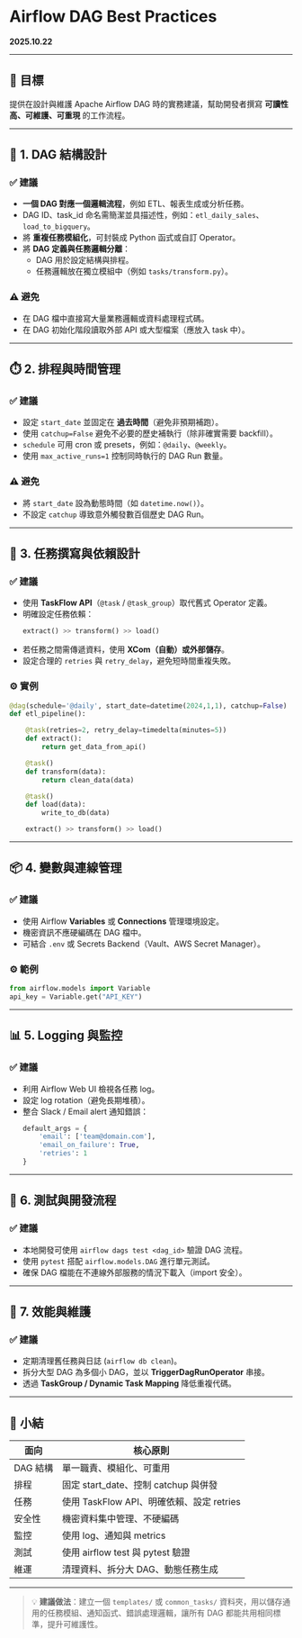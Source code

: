 # Airflow DAG Best Practices

**2025.10.22**

---

## 🎯 目標
提供在設計與維護 Apache Airflow DAG 時的實務建議，幫助開發者撰寫 **可讀性高、可維護、可重現** 的工作流程。

---

## 🧩 1. DAG 結構設計

### ✅ 建議
- **一個 DAG 對應一個邏輯流程**，例如 ETL、報表生成或分析任務。
- DAG ID、task_id 命名需簡潔並具描述性，例如：`etl_daily_sales`、`load_to_bigquery`。
- 將 **重複任務模組化**，可封裝成 Python 函式或自訂 Operator。
- 將 **DAG 定義與任務邏輯分離**：
  - DAG 用於設定結構與排程。
  - 任務邏輯放在獨立模組中（例如 `tasks/transform.py`）。

### ⚠️ 避免
- 在 DAG 檔中直接寫大量業務邏輯或資料處理程式碼。
- 在 DAG 初始化階段讀取外部 API 或大型檔案（應放入 task 中）。

---

## ⏱️ 2. 排程與時間管理

### ✅ 建議
- 設定 `start_date` 並固定在 **過去時間**（避免非預期補跑）。
- 使用 `catchup=False` 避免不必要的歷史補執行（除非確實需要 backfill）。
- `schedule` 可用 cron 或 presets，例如：`@daily`、`@weekly`。
- 使用 `max_active_runs=1` 控制同時執行的 DAG Run 數量。

### ⚠️ 避免
- 將 `start_date` 設為動態時間（如 `datetime.now()`）。
- 不設定 `catchup` 導致意外觸發數百個歷史 DAG Run。

---

## 🔁 3. 任務撰寫與依賴設計

### ✅ 建議
- 使用 **TaskFlow API**（`@task` / `@task_group`）取代舊式 Operator 定義。
- 明確設定任務依賴：
  ```python
  extract() >> transform() >> load()
  ```
- 若任務之間需傳遞資料，使用 **XCom（自動）或外部儲存**。
- 設定合理的 `retries` 與 `retry_delay`，避免短時間重複失敗。

### ⚙️ 實例
```python
@dag(schedule='@daily', start_date=datetime(2024,1,1), catchup=False)
def etl_pipeline():

    @task(retries=2, retry_delay=timedelta(minutes=5))
    def extract():
        return get_data_from_api()

    @task()
    def transform(data):
        return clean_data(data)

    @task()
    def load(data):
        write_to_db(data)

    extract() >> transform() >> load()
```

---

## 📦 4. 變數與連線管理

### ✅ 建議
- 使用 Airflow **Variables** 或 **Connections** 管理環境設定。
- 機密資訊不應硬編碼在 DAG 檔中。
- 可結合 `.env` 或 Secrets Backend（Vault、AWS Secret Manager）。

### ⚙️ 範例
```python
from airflow.models import Variable
api_key = Variable.get("API_KEY")
```

---

## 📊 5. Logging 與監控

### ✅ 建議
- 利用 Airflow Web UI 檢視各任務 log。
- 設定 log rotation（避免長期堆積）。
- 整合 Slack / Email alert 通知錯誤：
  ```python
  default_args = {
      'email': ['team@domain.com'],
      'email_on_failure': True,
      'retries': 1
  }
  ```

---

## 🧪 6. 測試與開發流程

### ✅ 建議
- 本地開發可使用 `airflow dags test <dag_id>` 驗證 DAG 流程。
- 使用 `pytest` 搭配 `airflow.models.DAG` 進行單元測試。
- 確保 DAG 檔能在不連線外部服務的情況下載入（import 安全）。

---

## 🚀 7. 效能與維護

### ✅ 建議
- 定期清理舊任務與日誌 (`airflow db clean`)。
- 拆分大型 DAG 為多個小 DAG，並以 **TriggerDagRunOperator** 串接。
- 透過 **TaskGroup / Dynamic Task Mapping** 降低重複代碼。

---

## 📘 小結
| 面向 | 核心原則 |
|-------|------------|
| DAG 結構 | 單一職責、模組化、可重用 |
| 排程 | 固定 start_date、控制 catchup 與併發 |
| 任務 | 使用 TaskFlow API、明確依賴、設定 retries |
| 安全性 | 機密資料集中管理、不硬編碼 |
| 監控 | 使用 log、通知與 metrics |
| 測試 | 使用 airflow test 與 pytest 驗證 |
| 維運 | 清理資料、拆分大 DAG、動態任務生成 |

---

> 💡 **建議做法**：建立一個 `templates/` 或 `common_tasks/` 資料夾，用以儲存通用的任務模組、通知函式、錯誤處理邏輯，讓所有 DAG 都能共用相同標準，提升可維護性。